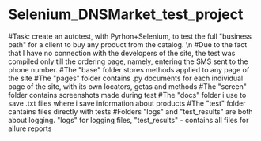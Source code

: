 # Selenium_DNSMarket_test_project 
#Task: create an autotest, with Pyrhon+Selenium, to test the full "business path" for a client to buy any product from the catalog. \n
#Due to the fact that I have no connection with the developers of the site, the test was compiled only till the ordering page, namely, entering the SMS sent to the phone number.
#The "base" folder stores methods applied to any page of the site
#The "pages" folder contains .py documents for each individual page of the site, with its own locators, getas and methods
#The "screen" folder contains screenshots made during test
#The "docs" folder i use to save .txt files where i save information about products
#The "test" folder cantains files directly with tests
#Folders "logs" and "test_results" are both about logging. "logs" for logging files, "test_results" - contains all files for allure reports
